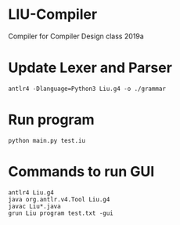 # LIU-Compiler
Compiler for Compiler Design class 2019a

# Update Lexer and Parser
```
antlr4 -Dlanguage=Python3 Liu.g4 -o ./grammar
```

# Run program
```
python main.py test.iu
```

# Commands to run GUI
````
antlr4 Liu.g4
java org.antlr.v4.Tool Liu.g4
javac Liu*.java
grun Liu program test.txt -gui
````
